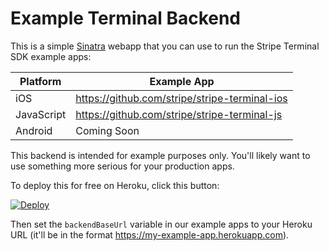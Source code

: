 # Example Terminal Backend

This is a simple [Sinatra](http://www.sinatrarb.com/) webapp that you can use to run the Stripe Terminal SDK example apps:

| Platform | Example App |
| - | - |
| iOS | https://github.com/stripe/stripe-terminal-ios |
| JavaScript | https://github.com/stripe/stripe-terminal-js |
| Android | Coming Soon |

This backend is intended for example purposes only. You'll likely want to use something more serious for your production apps.

To deploy this for free on Heroku, click this button:

[![Deploy](https://www.herokucdn.com/deploy/button.png)](https://heroku.com/deploy)

Then set the `backendBaseUrl` variable in our example apps to your Heroku URL (it'll be in the format https://my-example-app.herokuapp.com).

